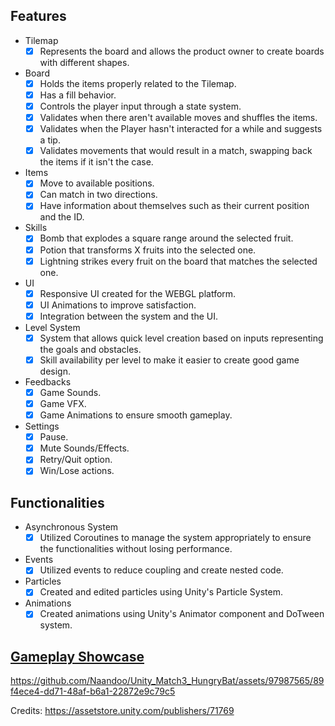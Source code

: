 ## Features ##
 - Tilemap
   - [x] Represents the board and allows the product owner to create boards with different shapes. 
 - Board
   - [x] Holds the items properly related to the Tilemap. 
   - [x] Has a fill behavior. 
   - [x] Controls the player input through a state system. 
   - [x] Validates when there aren't available moves and shuffles the items. 
   - [x] Validates when the Player hasn't interacted for a while and suggests a tip. 
   - [x] Validates movements that would result in a match, swapping back the items if it isn't the case. 
  - Items
    - [x] Move to available positions. 
    - [x] Can match in two directions. 
    - [x] Have information about themselves such as their current position and the ID. 
  - Skills
    - [x] Bomb that explodes a square range around the selected fruit.
    - [x] Potion that transforms X fruits into the selected one.
    - [x] Lightning strikes every fruit on the board that matches the selected one.
  - UI
    - [x] Responsive UI created for the WEBGL platform.
    - [x] UI Animations to improve satisfaction.
    - [X] Integration between the system and the UI.  
  - Level System
    - [x] System that allows quick level creation based on inputs representing the goals and obstacles.
    - [x] Skill availability per level to make it easier to create good game design.
  - Feedbacks
    - [x] Game Sounds.
    - [x] Game VFX.
    - [x] Game Animations to ensure smooth gameplay.
  - Settings
    - [X] Pause.
    - [X] Mute Sounds/Effects.
    - [X] Retry/Quit option.
    - [X] Win/Lose actions.

## Functionalities ##
- Asynchronous System
  - [x] Utilized Coroutines to manage the system appropriately to ensure the functionalities without losing performance.
- Events
  - [x] Utilized events to reduce coupling and create nested code.
- Particles
  - [x] Created and edited particles using Unity's Particle System.
- Animations
  - [x] Created animations using Unity's Animator component and DoTween system.

## [Gameplay Showcase](https://youtu.be/13on7-aTH4E?si=_RPKODWaCva8d3dM) ##
https://github.com/Naandoo/Unity_Match3_HungryBat/assets/97987565/89f4ece4-dd71-48af-b6a1-22872e9c79c5

Credits: https://assetstore.unity.com/publishers/71769
